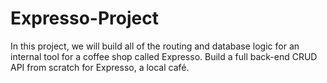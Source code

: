 # Expresso-Project
In this  project, we will build all of the routing and database logic for an internal tool for a coffee shop called Expresso.
Build a full back-end CRUD API from scratch for Expresso, a local café.
